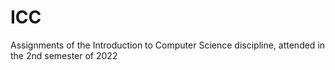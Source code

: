 # ICC
Assignments of the Introduction to Computer Science discipline, attended in the 2nd semester of 2022 
